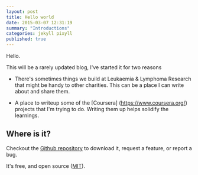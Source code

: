 ```yaml
---
layout: post
title: Hello world
date: 2015-03-07 12:31:19
summary: "Introductions"
categories: jekyll pixyll
published: true
---
```


Hello.

This will be a rarely updated blog, I've started it for two reasons

- There's sometimes things we build at Leukaemia & Lymphoma Research that might be handy to other charities. This can be a place I can write about and share them.

- A place to writeup some of the [Coursera] (https://www.coursera.org/) projects that I'm trying to do. Writing them up helps solidify the learnings.

## Where is it?

Checkout the [Github repository](https://github.com/johnotander/pixyll) to download it, request a feature, or report a bug.

It's free, and open source ([MIT](http://opensource.org/licenses/MIT)).
